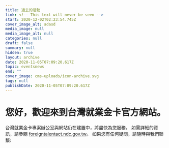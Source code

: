 ```yaml
---
title: 過去的活動
link: <!-- This text will never be seen -->
start: 2020-12-02T02:23:54.745Z
cover_image_alt: adasd
media_image: null
media_image_alt: null
categories: null
draft: false
summary: null
hidden: true
layout: archive
date: 2020-11-05T07:09:20.617Z
topic: eventsnews
end: ""
cover_image: cms-uploads/icon-archive.svg
tags: null
publishDate: 2020-11-05T07:09:20.617Z
---
```


# 您好，歡迎來到台灣就業金卡官方網站。

台灣就業金卡專案辦公室與網站仍在建置中，將盡快為您服務。
如需詳細的資訊，請參閱 [foreigntalentact.ndc.gov.tw](https://foreigntalentact.ndc.gov.tw/)。
如果您有任何疑問，請隨時與我們聯繫:
